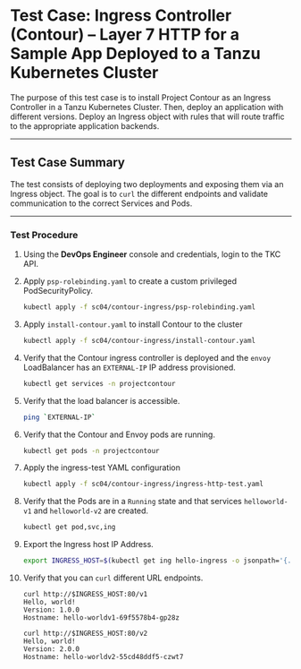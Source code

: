 # Test Case: Ingress Controller (Contour) – Layer 7 HTTP for a Sample App Deployed to a Tanzu Kubernetes Cluster

The purpose of this test case is to install Project Contour as an Ingress Controller in a Tanzu Kubernetes Cluster. Then, deploy an application with different versions. Deploy an Ingress object with rules that will route traffic to the appropriate application backends.

---

## Test Case Summary

The test consists of deploying two deployments and exposing them via an Ingress object. The goal is to `curl` the different endpoints and validate communication to the correct Services and Pods.
  
---
### Test Procedure

1.  Using the **DevOps Engineer** console and credentials, login to the TKC API.
   
2. Apply `psp-rolebinding.yaml` to create a custom privileged PodSecurityPolicy.
    ```sh
    kubectl apply -f sc04/contour-ingress/psp-rolebinding.yaml
    ```
    
3. Apply `install-contour.yaml` to install Contour to the cluster
    ```sh
    kubectl apply -f sc04/contour-ingress/install-contour.yaml
    ```

4. Verify that the Contour ingress controller is deployed and the `envoy` LoadBalancer has an `EXTERNAL-IP` IP address provisioned.
    ```sh
    kubectl get services -n projectcontour
    ```

5. Verify that the load balancer is accessible.
    ```sh
    ping `EXTERNAL-IP`
    ```

6. Verify that the Contour and Envoy pods are running.
    ```sh
    kubectl get pods -n projectcontour
    ```

7. Apply the ingress-test YAML configuration
    ```sh
    kubectl apply -f sc04/contour-ingress/ingress-http-test.yaml
    ```

8. Verify that the Pods are in a `Running` state and that services `helloworld-v1` and `helloworld-v2` are created. 
    ```sh
    kubectl get pod,svc,ing
    ```

9.  Export the Ingress host IP Address.
    ```sh
    export INGRESS_HOST=$(kubectl get ing hello-ingress -o jsonpath='{.status.loadBalancer.ingress[0].ip}')
    ```

10. Verify that you can `curl` different URL endpoints.
    ```
    curl http://$INGRESS_HOST:80/v1
    Hello, world!
    Version: 1.0.0
    Hostname: hello-worldv1-69f5578b4-gp28z
    ```
    ```
    curl http://$INGRESS_HOST:80/v2
    Hello, world!
    Version: 2.0.0
    Hostname: hello-worldv2-55cd48ddf5-czwt7
    ```

